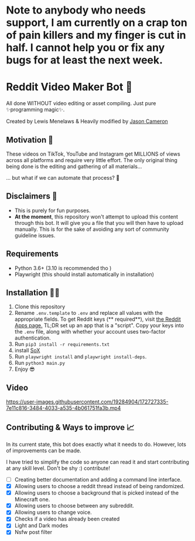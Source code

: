 # Note to anybody who needs support, I am currently on a crap ton of pain killers and my finger is cut in half. I cannot help you or fix any bugs for at least the next week. 


# Reddit Video Maker Bot 🎥

All done WITHOUT video editing or asset compiling. Just pure ✨programming magic✨.

Created by Lewis Menelaws & Heavily modified by [Jason Cameron](https://github.com/JasonLovesDoggo)

## Motivation 🤔

These videos on TikTok, YouTube and Instagram get MILLIONS of views across all platforms and require very little effort.
The only original thing being done is the editing and gathering of all materials...

... but what if we can automate that process? 🤔

## Disclaimers 🚨

- This is purely for fun purposes.
- **At the moment**, this repository won't attempt to upload this content through this bot. It will give you a file that
  you will then have to upload manually. This is for the sake of avoiding any sort of community guideline issues.

## Requirements

- Python 3.6+ (3.10 is recommended tho )
- Playwright (this should install automatically in installation)

## Installation 👩‍💻

1. Clone this repository
2. Rename `.env.template` to `.env` and replace all values with the appropriate fields. To get Reddit keys (**
   required**), visit [the Reddit Apps page.](https://www.reddit.com/prefs/apps) TL;DR set up an app that is a "script".
   Copy your keys into the `.env` file, along with whether your account uses two-factor authentication.
3. Run `pip3 install -r requirements.txt`
4. install [SoX](https://sourceforge.net/projects/sox/files/sox/)
5. Run `playwright install` and `playwright install-deps`.
6. Run `python3 main.py`
7. Enjoy 😎

## Video
https://user-images.githubusercontent.com/19284904/172727335-7e11c816-3484-4033-a535-4b061751fa3b.mp4


## Contributing & Ways to improve 📈

In its current state, this bot does exactly what it needs to do. However, lots of improvements can be made.

I have tried to simplify the code so anyone can read it and start contributing at any skill level. Don't be shy :)
contribute!

- [ ] Creating better documentation and adding a command line interface.
- [x] Allowing users to choose a reddit thread instead of being randomized.
- [x] Allowing users to choose a background that is picked instead of the Minecraft one.
- [x] Allowing users to choose between any subreddit.
- [x] Allowing users to change voice.
- [x] Checks if a video has already been created
- [x] Light and Dark modes
- [x] Nsfw post filter
